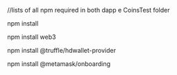 //lists of all npm required in both dapp e CoinsTest folder

npm install

npm install web3

npm install @truffle/hdwallet-provider

npm install @metamask/onboarding